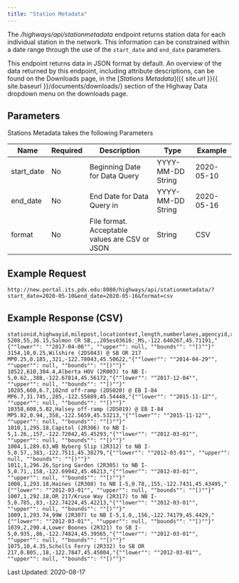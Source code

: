 ```yaml
---
title: "Station Metadata"
---
```

The _/highways/api/stationmetadata_ endpoint returns station data for each individual station in the network. This information can be constrained within a date range through the use of the `start_date` and `end_date` parameters.

This endpoint returns data in JSON format by default. An overview of the data returned by this endpoint, including attribute descriptions, can be found on the Downloads page, in the [_Stations Metadata_]({{ site.url }}{{ site.baseurl }}/documents/downloads/) section of the Highway Data dropdown menu on the downloads page.

## Parameters
Stations Metadata takes the following Parameters

| Name         | Required | Description                                        | Type              | Example      |
| ------------ | -------- | -------------------------------------------------- | ----------------- | ------------ |
|  start_date  | No       | Beginning Date for Data Query                      | YYYY-MM-DD String | 2020-05-10   |
|  end_date    | No       | End Date for Data Query in                         | YYYY-MM-DD String | 2020-05-16   |
|  format      | No       | File format. Acceptable values are CSV or JSON     | String            | CSV          |

## Example Request
```http://new.portal.its.pdx.edu:8080/highways/api/stationmetadata/?start_date=2020-05-10&end_date=2020-05-16&format=csv```

## Example Response (CSV)
```
stationid,highwayid,milepost,locationtext,length,numberlanes,agencyid,x_coord,y_coord,active_dates
5208,55,36.15,Salmon CR SB,,,205es03616:_MS,-122.640267,45.71191,"{""lower"": ""2017-04-06"", ""upper"": null, ""bounds"": ""[)""}"
3154,10,0.25,Wilshire (2DS043) @ SB OR 217 MP0.25,0.185,,321,-122.78043,45.50622,"{""lower"": ""2014-04-29"", ""upper"": null, ""bounds"": ""[)""}"
10522,610,304.4,Alberta HOV (2R003) to NB I-5,0.62,,388,-122.67814,45.56172,"{""lower"": ""2017-12-04"", ""upper"": null, ""bounds"": ""[)""}"
10285,608,6.7,102nd off-ramp (2DS020) @ EB I-84 MP6.7,31.745,,285,-122.55889,45.54448,"{""lower"": ""2015-11-12"", ""upper"": null, ""bounds"": ""[)""}"
10358,608,5.82,Halsey off-ramp (2DS019) @ EB I-84 MP5.82,0.94,,358,-122.5659,45.53213,"{""lower"": ""2015-11-12"", ""upper"": null, ""bounds"": ""[)""}"
1010,1,295.18,Capitol (2R306) to NB I-5,1.26,,157,-122.72042,45.45293,"{""lower"": ""2012-03-01"", ""upper"": null, ""bounds"": ""[)""}"
1004,1,289.63,WB Nyberg Slip (2R312) to NB I-5,0.57,,383,-122.7511,45.38279,"{""lower"": ""2012-03-01"", ""upper"": null, ""bounds"": ""[)""}"
1011,1,296.26,Spring Garden (2R305) to NB I-5,0.71,,158,-122.69942,45.46213,"{""lower"": ""2012-03-01"", ""upper"": null, ""bounds"": ""[)""}"
1008,1,293.18,Haines (2R308) to NB I-5,0.78,,155,-122.7431,45.43495,"{""lower"": ""2012-03-01"", ""upper"": null, ""bounds"": ""[)""}"
1007,1,292.18,OR 217/Kruse Way (2R317) to NB I-5,0.785,,83,-122.74224,45.42213,"{""lower"": ""2012-03-01"", ""upper"": null, ""bounds"": ""[)""}"
1009,1,293.74,99W (2R307) to NB I-5,1.0,,156,-122.74179,45.4429,"{""lower"": ""2012-03-01"", ""upper"": null, ""bounds"": ""[)""}"
1039,2,290.4,Lower Boones (2R321) to SB I-5,0.935,,86,-122.74824,45.39565,"{""lower"": ""2012-03-01"", ""upper"": null, ""bounds"": ""[)""}"
1075,10,4.35,Scholls Ferry (2R332) to SB OR 217,0.805,,18,-122.7847,45.45004,"{""lower"": ""2012-03-01"", ""upper"": null, ""bounds"": ""[)""}"
```

Last Updated: 2020-08-17
